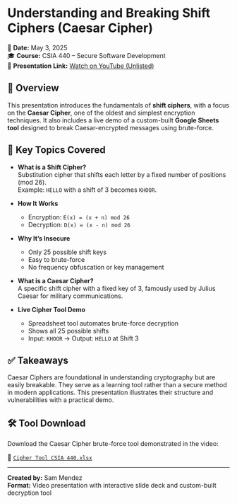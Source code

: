 # Understanding and Breaking Shift Ciphers (Caesar Cipher)

📅 **Date:** May 3, 2025  
🎓 **Course:** CSIA 440 – Secure Software Development  
🎥 **Presentation Link:** [Watch on YouTube (Unlisted)](https://www.youtube.com/watch?v=f23vYx7cqss&list=PLRX0EcV0YK7poUuMPa5CTAkxD_I7qLKIv&index=8)

## 🧠 Overview

This presentation introduces the fundamentals of **shift ciphers**, with a focus on the **Caesar Cipher**, one of the oldest and simplest encryption techniques. It also includes a live demo of a custom-built **Google Sheets tool** designed to break Caesar-encrypted messages using brute-force.

## 🔑 Key Topics Covered

- **What is a Shift Cipher?**  
  Substitution cipher that shifts each letter by a fixed number of positions (mod 26).  
  Example: `HELLO` with a shift of 3 becomes `KHOOR`.

- **How It Works**  
  - Encryption: `E(x) = (x + n) mod 26`  
  - Decryption: `D(x) = (x - n) mod 26`

- **Why It’s Insecure**  
  - Only 25 possible shift keys  
  - Easy to brute-force  
  - No frequency obfuscation or key management  

- **What is a Caesar Cipher?**  
  A specific shift cipher with a fixed key of 3, famously used by Julius Caesar for military communications.

- **Live Cipher Tool Demo**  
  - Spreadsheet tool automates brute-force decryption  
  - Shows all 25 possible shifts  
  - Input: `KHOOR` → Output: `HELLO` at Shift 3

## ✅ Takeaways

Caesar Ciphers are foundational in understanding cryptography but are easily breakable. They serve as a learning tool rather than a secure method in modern applications. This presentation illustrates their structure and vulnerabilities with a practical demo.

## 🛠 Tool Download

Download the Caesar Cipher brute-force tool demonstrated in the video:

📄 [`Cipher Tool CSIA 440.xlsx`](./Cipher%20Tool%20CSIA%20440.xlsx)

---

**Created by:** Sam Mendez  
**Format:** Video presentation with interactive slide deck and custom-built decryption tool  
